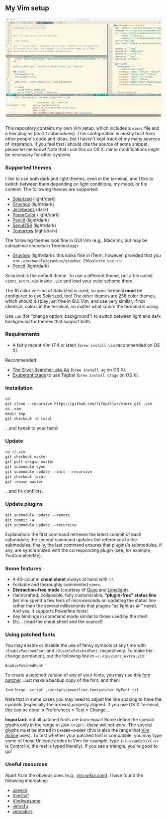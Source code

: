 ## My Vim setup

![Solarized Light](screenshot.png)

This repository contains my own Vim setup, which includes a `vimrc` file and a
few plugins (as Git submodules). This configuration is mostly built from other
people's code and ideas, but I haven't kept track of my many sources of
inspiration. If you feel that I should cite the source of some snippet, please
let me know! Note that I use this on OS X: minor modifications might be
necessary for other systems.

### Supported themes

I like to use both dark and light themes, even in the terminal, and I like to
switch between them depending on light conditions, my mood, or file content.
The following themes are supported:

- [Solarized](https://github.com/altercation/vim-colors-solarized) (light/dark)
- [Gruvbox](https://github.com/morhetz/gruvbox) (light/dark)
- [Jellybeans](https://github.com/nanotech/jellybeans.vim) (dark)
- [PaperColor](https://github.com/NLKNguyen/papercolor-theme) (light/dark)
- [Pencil](https://github.com/reedes/vim-colors-pencil) (light/dark)
- [Seoul256](https://github.com/junegunn/seoul256.vim) (light/dark)
- [Tomorrow](https://github.com/chriskempson/vim-tomorrow-theme) (light/dark)

The following themes look fine in GUI Vim (e.g., MacVim), but may be suboptimal
choices in Terminal.app:

- [Gruvbox](https://github.com/morhetz/gruvbox) (light/dark): this looks fine in
  iTerm, however, provided that you run
  `.vim/bundle/gruvbox/gruvbox_256palette_osx.sh`.
- [Pencil](https://github.com/reedes/vim-colors-pencil) (light/dark)

Solarized is the default theme. To use a different theme, put a file called
`vimrc_extra.vim` inside `.vim` and load your color scheme there.

The 16 color version of Solarized is used, so your terminal **must** be
configured to use Solarized, too! The other themes are 256 color themes, which
should display just fine in GUI Vim, and use very similar, if not identical,
colors in the terminal, no matter what colors the terminal is using.

Use `cob` (for “change option: background”) to switch between light and dark
background for themes that support both.

### Requirements

- A fairly recent Vim (7.4 or later) (`brew install vim` recommended on OS X).

Recommended:

- [The Silver Searcher, aka Ag](https://github.com/ggreer/the_silver_searcher)
  (`brew install ag` on OS X).
- [Exuberant ctags](http://ctags.sourceforge.net) to use Tagbar (`brew install ctags` on OS X).

### Installation

    cd
    git clone --recursive https://github.com/lifepillar/vimrc.git .vim
    cd .vim
    mkdir tmp
    git checkout -b local

…and tweak to your taste!

### Update

    cd ~/.vim
    git checkout master
    git pull origin master
    git submodule sync
    git submodule update --init --recursive
    git checkout local
    git rebase master

…and fix conflicts.

### Update plugins

    git submodule update --remote
    git commit -a
    git submodule update --recursive

Explanation: the first command retrieves the latest commit of each submodule;
the second command updates the references to the submodules; finally, the
last command ensures that plugins's submodules, if any, are synchronized with
the corresponding plugin (see, for example, YouCompleteMe).

###  Some features

- A 40-column **cheat sheet** always at hand with `\?`.
- Foldable and thoroughly commented `vimrc`.
- **Distraction-free mode** (courtesy of
    [Goyo](https://github.com/junegunn/goyo.vim) and
    [Limelight](https://github.com/junegunn/limelight.vim)).
- Handcrafted, collapsible, fully customizable, **"plugin-free" status line**
  (let Vim spend a few tens of microseconds on updating the status line rather
  than the several milliseconds that plugins “as light as air” need). And yes,
  it supports Powerline fonts!
- Key bindings in command mode similar to those used by the shell.
- Etc... (read the cheat sheet and the source!)


### Using patched fonts

You may enable or disable the use of fancy symbols at any time with
`:EnablePatchedFont` and `:DisablePatchedFont`, respectively. To make the
change permanent, put the following line in `~/.vim/vimrc_extra.vim`:

    EnablePatchedFont

To create a patched version of any of your fonts, you may use this [font
patcher](https://github.com/powerline/fontpatcher). Just make a backup copy of
the font, and then:

    fontforge -script ./scripts/powerline-fontpatcher MyFont.ttf

Note that in some cases you may need to adjust the line spacing to have the
symbols (especially the arrows) properly aligned. If you use OS X Terminal,
this can be done in Preferences > Text > Change…

**Important:** not all patched fonts are born equal! Some define the special
glyphs only in the range `U+2B60`–`U+2BFF`: *these will not work*. The special
glyphs must be stored in `U+E0B0`–`U+E0BF` (this is also the range that [Vim
Airline](https://github.com/bling/vim-airline) uses). To test whether your
patched font is compatible, you may type some of those Unicode codes in Vim:
for example, type `i«C-v»ue0b0` (`«C-v»` is Control-V, the
rest is typed literally). If you see a triangle, you're good to go!


### Useful resources

Apart from the obvious ones (e.g., [vim.wikia.com](http://vim.wikia.com)), I
have found the following interesting:

- [usevim](http://usevim.com/)
- [VimGolf](http://vimgolf.com)
- [VimAwesome](http://vimawesome.com)
- [vimrcfu](http://vimrcfu.com)
- [vimcolors](http://vimcolors.com)

